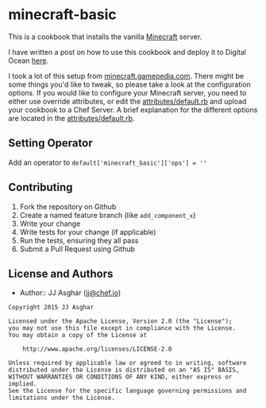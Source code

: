 # minecraft-basic

This is a cookbook that installs the vanilla [Minecraft](http://minecraft.net) server.

I have written a post on how to use this cookbook and deploy it to Digital Ocean [here](http://jjasghar.github.io/blog/2015/08/23/lets-build-a-minecraft-server-with-chef/).

I took a lot of this setup from [minecraft.gamepedia.com](http://minecraft.gamepedia.com/Setting_up_a_server). There might be some things you'd like to tweak, so please take a look at the configuration options. If you would like to configure your Minecraft server, you need to either use override attributes, or edit the [attributes/default.rb](attrubutes/default.rb) and upload your cookbook to a Chef Server. A brief explanation for the different options are located in the [attributes/default.rb](attrubutes/default.rb).

## Setting Operator
Add an operator to `default['minecraft_basic']['ops'] = ''`

## Contributing
1. Fork the repository on Github
2. Create a named feature branch (like `add_component_x`)
3. Write your change
4. Write tests for your change (if applicable)
5. Run the tests, ensuring they all pass
6. Submit a Pull Request using Github

## License and Authors
- Author:: JJ Asghar (jj@chef.io)

```text
Copyright 2015 JJ Asghar

Licensed under the Apache License, Version 2.0 (the "License");
you may not use this file except in compliance with the License.
You may obtain a copy of the License at

    http://www.apache.org/licenses/LICENSE-2.0

Unless required by applicable law or agreed to in writing, software
distributed under the License is distributed on an "AS IS" BASIS,
WITHOUT WARRANTIES OR CONDITIONS OF ANY KIND, either express or implied.
See the License for the specific language governing permissions and
limitations under the License.
```
